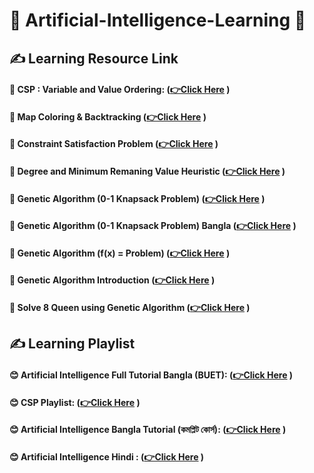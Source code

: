 #  🧐 Artificial-Intelligence-Learning 🧠

## ✍️ Learning Resource Link


#### 🎥 CSP : Variable and Value Ordering: **([👉Click Here](https://youtu.be/Ijoxj3E_1dM) )**

#### 🎥 Map Coloring & Backtracking **([👉Click Here](https://youtu.be/Ijoxj3E_1dM) )**


#### 🎥 Constraint Satisfaction Problem **([👉Click Here](https://youtu.be/lCrHYT_EhDs) )**

#### 🎥 Degree and Minimum Remaning Value Heuristic **([👉Click Here](https://youtu.be/lCrHYT_EhDs?t=1230) )**

#### 🎥 Genetic Algorithm (0-1 Knapsack Problem) **([👉Click Here](https://youtu.be/JgqBM7JG9ew) )**

#### 🎥 Genetic Algorithm (0-1 Knapsack Problem) Bangla **([👉Click Here](https://youtu.be/gOJ1taEbgY0) )**

#### 🎥 Genetic Algorithm (f(x) = Problem) **([👉Click Here](https://youtu.be/svzIUmTcW6w) )**

#### 🎥 Genetic Algorithm Introduction **([👉Click Here](https://youtu.be/QEuZoefCHHU) )**

#### 🎥 Solve 8 Queen using Genetic Algorithm **([👉Click Here](https://youtu.be/cwF-Vz03t2o) )**

## ✍️ Learning Playlist

#### 😊 Artificial Intelligence Full Tutorial Bangla (BUET): **([👉Click Here](https://youtube.com/playlist?list=PLCK1b2JkxwlieBnTBc-okFhVraathHGA1) )**

#### 😊 CSP Playlist: **([👉Click Here](https://youtube.com/playlist?list=PLT7pEzWobe63Xx_Q2jUEw0OSUSsH78TSZ) )**

#### 😊 Artificial Intelligence Bangla Tutorial (কমপ্লিট কোর্স): **([👉Click Here](https://youtube.com/playlist?list=PLncy2sD7w4YrJTxgIEZ_GN6Ja9Wp8iLgj) )**

#### 😊 Artificial Intelligence Hindi : **([👉Click Here](https://youtube.com/playlist?list=PLm5OVvSq7SrwzNrTVEOjr3KeA_H2sG-Ri) )**
